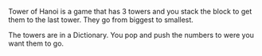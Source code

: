Tower of Hanoi is a game that has 3 towers and you stack the block to get them to the last tower. They go from biggest to smallest.

The towers are in a Dictionary. You pop and push the numbers to were you want them to go.  
